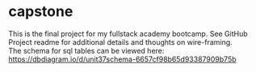 # capstone
This is the final project for my fullstack academy bootcamp.  See GitHub Project readme for additional details and thoughts on wire-framing.  
The schema for sql tables can be viewed here: https://dbdiagram.io/d/unit37schema-6657cf98b65d93387909b75b
